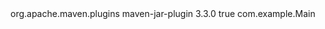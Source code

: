 <build>
  
  <plugins>
    <plugin>
      <groupId>org.apache.maven.plugins</groupId>
      <artifactId>maven-jar-plugin</artifactId>
      <version>3.3.0</version>
      <configuration>
        <archive>
          <manifest>
            <addClasspath>true</addClasspath>
            <mainClass>com.example.Main</mainClass> <!-- Replace with your actual main class -->
          </manifest>
        </archive>
      </configuration>
    </plugin>
  </plugins>
</build>
